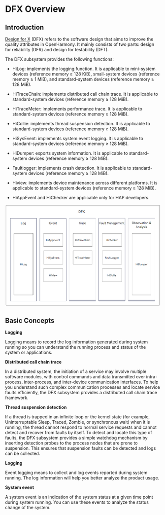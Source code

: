 # DFX Overview


## Introduction

[Design for X](https://en.wikipedia.org/wiki/Design_for_X)  \(DFX\) refers to the software design that aims to improve the quality attributes in OpenHarmony. It mainly consists of two parts: design for reliability \(DFR\) and design for testability \(DFT\). 

The DFX subsystem provides the following functions:

- HiLog: implements the logging function. It is applicable to mini-system devices \(reference memory ≥ 128 KiB\), small-system devices \(reference memory ≥ 1 MiB\), and standard-system devices \(reference memory ≥ 128 MiB\).

- HiTraceChain: implements distributed call chain trace. It is applicable to standard-system devices \(reference memory ≥ 128 MiB\).

- HiTraceMeter: implements performance trace. It is applicable to standard-system devices \(reference memory ≥ 128 MiB\).

- HiCollie: implements thread suspension detection. It is applicable to standard-system devices \(reference memory ≥ 128 MiB\).

- HiSysEvent: implements system event logging. It is applicable to standard-system devices \(reference memory ≥ 128 MiB\).

- HiDumper: exports system information. It is applicable to standard-system devices \(reference memory ≥ 128 MiB\).

- Faultlogger: implements crash detection. It is applicable to standard-system devices \(reference memory ≥ 128 MiB\).

- Hiview: implements device maintenance across different platforms. It is applicable to standard-system devices \(reference memory ≥ 128 MiB\).

- HiAppEvent and HiChecker are applicable only for HAP developers.

![dfx features overview](figure/dfx-overview.png)

## Basic Concepts

**Logging**

Logging means to record the log information generated during system running so you can understand the running process and status of the system or applications.

**Distributed call chain trace**

In a distributed system, the initiation of a service may involve multiple software modules, with control commands and data transmitted over intra-process, inter-process, and inter-device communication interfaces. To help you understand such complex communication processes and locate service faults efficiently, the DFX subsystem provides a distributed call chain trace framework.

**Thread suspension detection**

If a thread is trapped in an infinite loop or the kernel state (for example, Uninterruptable Sleep, Traced, Zombie, or synchronous wait) when it is running, the thread cannot respond to normal service requests and cannot detect and recover from faults by itself. To detect and locate this type of faults, the DFX subsystem provides a simple watchdog mechanism by inserting detection probes to the process nodes that are prone to suspension. This ensures that suspension faults can be detected and logs can be collected.

**Logging**

Event logging means to collect and log events reported during system running. The log information will help you better analyze the product usage.

**System event**

A system event is an indication of the system status at a given time point during system running. You can use these events to analyze the status change of the system.
<!--no_check-->

